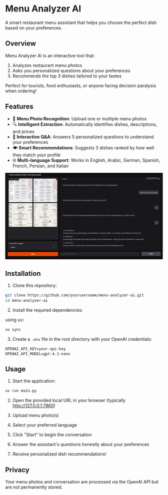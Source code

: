 # Menu Analyzer AI

A smart restaurant menu assistant that helps you choose the perfect dish based on your preferences.


## Overview

Menu Analyzer AI is an interactive tool that:
1. Analyzes restaurant menu photos
2. Asks you personalized questions about your preferences
3. Recommends the top 3 dishes tailored to your tastes

Perfect for tourists, food enthusiasts, or anyone facing decision paralysis when ordering!

## Features

- 📸 **Menu Photo Recognition**: Upload one or multiple menu photos
- 🔍 **Intelligent Extraction**: Automatically identifies dishes, descriptions, and prices
- 💬 **Interactive Q&A**: Answers 5 personalized questions to understand your preferences
- 🍽️ **Smart Recommendations**: Suggests 3 dishes ranked by how well they match your profile
- 🌐 **Multi-language Support**: Works in English, Arabic, German, Spanish, French, Persian, and Italian

![Menu Analyzer in action](images/image.png)

## Installation

1. Clone this repository:
```bash
git clone https://github.com/yourusername/menu-analyzer-ai.git
cd menu-analyzer-ai
```

2. Install the required dependencies:

using uv:
```bash
uv sync 
```

3. Create a `.env` file in the root directory with your OpenAI credentials:
```
OPENAI_API_KEY=your-api-key
OPENAI_API_MODEL=gpt-4.1-nano
```

## Usage

1. Start the application:
```bash
uv run main.py
```

2. Open the provided local URL in your browser (typically http://127.0.0.1:7860)

3. Upload menu photo(s)

4. Select your preferred language

5. Click "Start" to begin the conversation

6. Answer the assistant's questions honestly about your preferences

7. Receive personalized dish recommendations!


## Privacy

Your menu photos and conversation are processed via the OpenAI API but are not permanently stored.

